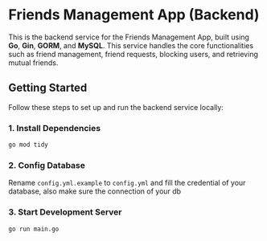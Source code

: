 # Friends Management App (Backend)

This is the backend service for the Friends Management App, built using **Go**, **Gin**, **GORM**, and **MySQL**. This service handles the core functionalities such as friend management, friend requests, blocking users, and retrieving mutual friends.

## Getting Started

Follow these steps to set up and run the backend service locally:

### 1. Install Dependencies

```bash
go mod tidy
```
### 2. Config Database
Rename `config.yml.example` to `config.yml` and fill the credential of your database, also make sure the connection of your db

### 3. Start Development Server

```bash
go run main.go
```